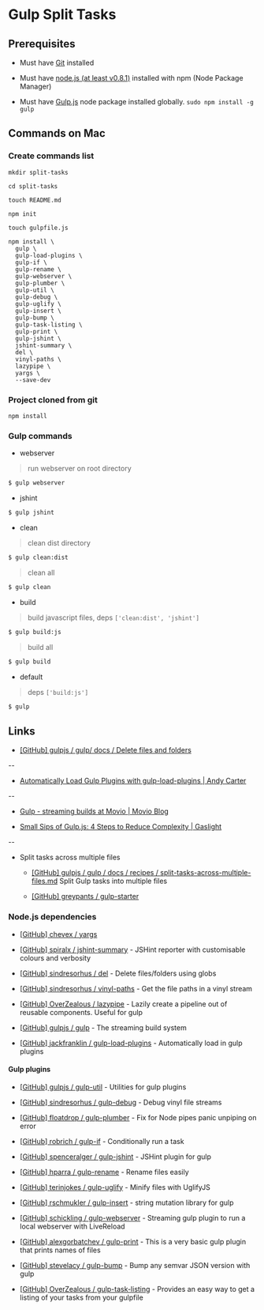 # Gulp Split Tasks

## Prerequisites

* Must have [Git](http://git-scm.com/) installed

* Must have [node.js (at least v0.8.1)](http://nodejs.org/) installed with npm (Node Package Manager)

* Must have [Gulp.js](http://gulpjs.com/) node package installed globally.  `sudo npm install -g gulp`


## Commands on Mac

### Create commands list

```
mkdir split-tasks

cd split-tasks

touch README.md

npm init

touch gulpfile.js

npm install \
  gulp \
  gulp-load-plugins \
  gulp-if \
  gulp-rename \
  gulp-webserver \
  gulp-plumber \
  gulp-util \
  gulp-debug \
  gulp-uglify \
  gulp-insert \
  gulp-bump \
  gulp-task-listing \
  gulp-print \
  gulp-jshint \
  jshint-summary \
  del \
  vinyl-paths \
  lazypipe \
  yargs \
  --save-dev

```

### Project cloned from git

```
npm install
```

### Gulp commands

* webserver

> run webserver on root directory

```bash
$ gulp webserver
```

* jshint

```bash
$ gulp jshint
```

* clean

> clean dist directory

```bash
$ gulp clean:dist
```

> clean all

```bash
$ gulp clean
```

* build

> build javascript files, deps `['clean:dist', 'jshint']`

```bash
$ gulp build:js
```

> build all

```bash
$ gulp build
```

* default

> deps `['build:js']`

```bash
$ gulp
```


## Links

* [[GitHub] gulpjs / gulp/ docs / Delete files and folders](https://github.com/gulpjs/gulp/blob/master/docs/recipes/delete-files-folder.md)

--

* [Automatically Load Gulp Plugins with gulp-load-plugins | Andy Carter](http://andy-carter.com/blog/automatically-load-gulp-plugins-with-gulp-load-plugins)

--

* [Gulp - streaming builds at Movio | Movio Blog](http://movio.co/blog/gulp-streaming-builds/)

* [Small Sips of Gulp.js: 4 Steps to Reduce Complexity | Gaslight](https://teamgaslight.com/blog/small-sips-of-gulp-dot-js-4-steps-to-reduce-complexity)

--

* Split tasks across multiple files

  * [[GitHub] gulpjs / gulp / docs / recipes / split-tasks-across-multiple-files.md](https://github.com/gulpjs/gulp/blob/master/docs/recipes/split-tasks-across-multiple-files.md) Split Gulp tasks into multiple files

  * [[GitHub] greypants / gulp-starter](https://github.com/greypants/gulp-starter)


### Node.js dependencies

* [[GitHub] chevex / yargs](https://github.com/chevex/yargs)

* [[GitHub] spiralx / jshint-summary](https://github.com/spiralx/jshint-summary) - JSHint reporter with customisable colours and verbosity

* [[GitHub] sindresorhus / del](https://github.com/sindresorhus/del) - Delete files/folders using globs

* [[GitHub] sindresorhus / vinyl-paths](https://github.com/sindresorhus/vinyl-paths) - Get the file paths in a vinyl stream

* [[GitHub] OverZealous / lazypipe](https://github.com/OverZealous/lazypipe) - Lazily create a pipeline out of reusable components. Useful for gulp

* [[GitHub] gulpjs / gulp](https://github.com/gulpjs/gulp) - The streaming build system

* [[GitHub] jackfranklin / gulp-load-plugins](https://github.com/jackfranklin/gulp-load-plugins) - Automatically load in gulp plugins


#### Gulp plugins

* [[GitHub] gulpjs / gulp-util](https://github.com/gulpjs/gulp-util) - Utilities for gulp plugins

* [[GitHub] sindresorhus / gulp-debug](https://github.com/sindresorhus/gulp-debug) - Debug vinyl file streams

* [[GitHub] floatdrop / gulp-plumber](https://github.com/floatdrop/gulp-plumber) - Fix for Node pipes panic unpiping on error

* [[GitHub] robrich / gulp-if](https://github.com/robrich/gulp-if) - Conditionally run a task

* [[GitHub] spenceralger / gulp-jshint](https://github.com/spenceralger/gulp-jshint) - JSHint plugin for gulp

* [[GitHub] hparra / gulp-rename](https://github.com/hparra/gulp-rename) - Rename files easily

* [[GitHub] terinjokes / gulp-uglify](https://github.com/terinjokes/gulp-uglify) - Minify files with UglifyJS

* [[GitHub] rschmukler / gulp-insert](https://github.com/rschmukler/gulp-insert) - string mutation library for gulp

* [[GitHub] schickling / gulp-webserver](https://github.com/schickling/gulp-webserver) - Streaming gulp plugin to run a local webserver with LiveReload

* [[GitHub] alexgorbatchev / gulp-print](https://github.com/alexgorbatchev/gulp-print) - This is a very basic gulp plugin that prints names of files

* [[GitHub] stevelacy / gulp-bump](https://github.com/stevelacy/gulp-bump) - Bump any semvar JSON version with gulp

* [[GitHub] OverZealous / gulp-task-listing](https://github.com/OverZealous/gulp-task-listing) - Provides an easy way to get a listing of your tasks from your gulpfile
